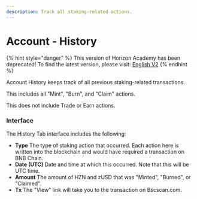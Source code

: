 ```yaml
---
description: Track all staking-related actions.
---
```


# Account - History

{% hint style="danger" %}
This version of Horizon Academy has been deprecated! To find the latest version, please visit: [English V2](https://academy.horizonprotocol.com/)
{% endhint %}

Account History keeps track of all previous staking-related transactions.

This includes all "Mint", "Burn", and "Claim" actions.

This does not include Trade or Earn actions.

### **Interface**

The History Tab interface includes the following:

* **Type** The type of staking action that occurred. Each action here is written into the blockchain and would have required a transaction on BNB Chain.
* **Date (UTC)** Date and time at which this occurred. Note that this will be UTC time.
* **Amount** The amount of HZN and zUSD that was "Minted", "Burned", or "Claimed".
* **Tx** The "View" link will take you to the transaction on Bscscan.com.
